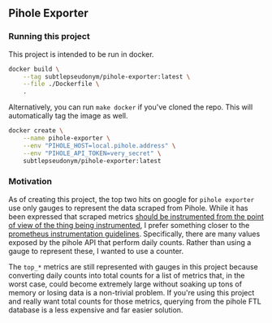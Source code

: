 ## Pihole Exporter

### Running this project

This project is intended to be run in docker.
```bash
docker build \
	--tag subtlepseudonym/pihole-exporter:latest \
	--file ./Dockerfile \
	.
```
Alternatively, you can run `make docker` if you've cloned the repo. This will automatically
tag the image as well.

```bash
docker create \
	--name pihole-exporter \
	--env "PIHOLE_HOST=local.pihole.address" \
	--env "PIHOLE_API_TOKEN=very_secret" \
	subtlepseudonym/pihole-exporter:latest
```

### Motivation
As of creating this project, the top two hits on google for `pihole exporter` use only gauges
to represent the data scraped from Pihole. While it has been expressed that scraped metrics
[should be instrumented from the point of view of the thing being instrumented](https://github.com/prometheus-net/prometheus-net/issues/63#issuecomment-360070401),
I prefer something closer to the [prometheus instrumentation guidelines](https://prometheus.io/docs/practices/instrumentation/). Specifically,
there are many values exposed by the pihole API that perform daily counts. Rather than using
a gauge to represent these, I wanted to use a counter.

The `top_*` metrics are still represented with gauges in this project because converting daily
counts into total counts for a list of metrics that, in the worst case, could become extremely
large without soaking up tons of memory or losing data is a non-trivial problem. If you're
using this project and really want total counts for those metrics, querying from the pihole
FTL database is a less expensive and far easier solution.
